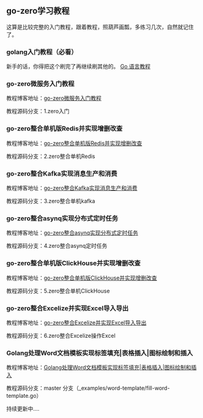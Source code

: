 ## go-zero学习教程
这算是比较完整的入门教程，跟着教程，照葫芦画瓢，多练习几次，自然就记住了。

### golang入门教程（必看）
新手的话，你得把这个刷完了再继续刷其他的。
[Go 语言教程](https://www.runoob.com/go/go-tutorial.html)

### go-zero微服务入门教程
教程博客地址：[go-zero微服务入门教程](https://blog.csdn.net/u011019141/article/details/136233473)

教程源码分支：1.zero入门

### go-zero整合单机版Redis并实现增删改查
教程博客地址：[go-zero整合单机版Redis并实现增删改查](https://blog.csdn.net/u011019141/article/details/137235129)

教程源码分支：2.zero整合单机Redis

### go-zero整合Kafka实现消息生产和消费
教程博客地址：[go-zero整合Kafka实现消息生产和消费](https://blog.csdn.net/u011019141/article/details/138157030)

教程源码分支：3.zero整合单机kafka

### go-zero整合asynq实现分布式定时任务
教程博客地址：[go-zero整合asynq实现分布式定时任务](https://blog.csdn.net/u011019141/article/details/138723465)

教程源码分支：4.zero整合asynq定时任务

### go-zero整合单机版ClickHouse并实现增删改查
教程博客地址：[go-zero整合单机版ClickHouse并实现增删改查](https://blog.csdn.net/u011019141/article/details/139290825)

教程源码分支：5.zero整合单机ClickHouse

### go-zero整合Excelize并实现Excel导入导出
教程博客地址：[go-zero整合Excelize并实现Excel导入导出](https://blog.csdn.net/u011019141/article/details/139604779)

教程源码分支：6.zero整合Excelize操作Excel

### Golang处理Word文档模板实现标签填充|表格插入|图标绘制和插入
教程博客地址：[Golang处理Word文档模板实现标签填充|表格插入|图标绘制和插入](https://blog.csdn.net/u011019141/article/details/140788882)

教程源码分支：master 分支（_examples/word-template/fill-word-template.go）

持续更新中....